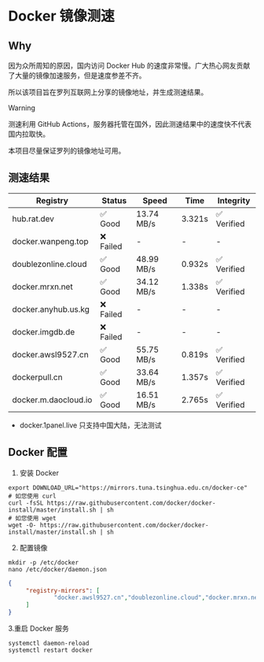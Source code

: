 # Docker 镜像测速

## Why

因为众所周知的原因，国内访问 Docker Hub 的速度非常慢。广大热心网友贡献了大量的镜像加速服务，但是速度参差不齐。


所以该项目旨在罗列互联网上分享的镜像地址，并生成测速结果。

> [!WARNING]
> 测速利用 GitHub Actions，服务器托管在国外，因此测速结果中的速度快不代表国内拉取快。
>

本项目尽量保证罗列的镜像地址可用。

## 测速结果

| Registry | Status | Speed | Time | Integrity |
|----------|--------|-------|------|-----------|
| hub.rat.dev | ✅ Good | 13.74 MB/s | 3.321s | ✅ Verified |
| docker.wanpeng.top | ❌ Failed | - | - | - |
| doublezonline.cloud | ✅ Good | 48.99 MB/s | 0.932s | ✅ Verified |
| docker.mrxn.net | ✅ Good | 34.12 MB/s | 1.338s | ✅ Verified |
| docker.anyhub.us.kg | ❌ Failed | - | - | - |
| docker.imgdb.de | ❌ Failed | - | - | - |
| docker.awsl9527.cn | ✅ Good | 55.75 MB/s | 0.819s | ✅ Verified |
| dockerpull.cn | ✅ Good | 33.64 MB/s | 1.357s | ✅ Verified |
| docker.m.daocloud.io | ✅ Good | 16.51 MB/s | 2.765s | ✅ Verified |

- docker.1panel.live 只支持中国大陆，无法测试

## Docker 配置

1. 安装 Docker
```shell
export DOWNLOAD_URL="https://mirrors.tuna.tsinghua.edu.cn/docker-ce"
# 如您使用 curl
curl -fsSL https://raw.githubusercontent.com/docker/docker-install/master/install.sh | sh
# 如您使用 wget
wget -O- https://raw.githubusercontent.com/docker/docker-install/master/install.sh | sh
```

2. 配置镜像

```shell
mkdir -p /etc/docker
nano /etc/docker/daemon.json
```

```json
{
     "registry-mirrors": [
             "docker.awsl9527.cn","doublezonline.cloud","docker.mrxn.net"
     ]
}
```

 3.重启 Docker 服务
```shell
systemctl daemon-reload
systemctl restart docker
```
